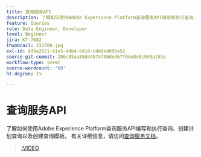 ```yaml
---
title: 查询服务API
description: 了解如何使用Adobe Experience Platform查询服务API编写和执行查询、创建计划查询以及创建查询模板。
feature: Queries
role: Data Engineer, Developer
level: Beginner
jira: KT-7682
thumbnail: 333700.jpg
exl-id: dd9a2521-e1e5-44b4-bd10-c460ed895e52
source-git-commit: 286c85aa88d44574f00ded67f0de8e0c945a153e
workflow-type: tm+mt
source-wordcount: '60'
ht-degree: 1%

---
```


# 查询服务API

了解如何使用Adobe Experience Platform查询服务API编写和执行查询、创建计划查询以及创建查询模板。 有关详细信息，请访问[查询服务文档](https://experienceleague.adobe.com/docs/experience-platform/query/home.html?lang=zh-Hans)。

>[!VIDEO](https://video.tv.adobe.com/v/333700?learn=on&enablevpops)
